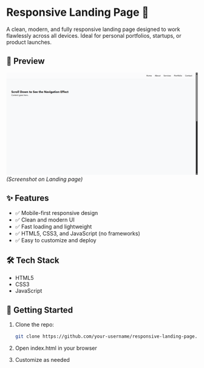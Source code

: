 # Responsive Landing Page 🚀

A clean, modern, and fully responsive landing page designed to work flawlessly across all devices. Ideal for personal portfolios, startups, or product launches.

## 📸 Preview

![Landing Page Screenshot](preview.png) *(Screenshot on Landing page)*

## ✨ Features

- ✅ Mobile-first responsive design  
- ✅ Clean and modern UI  
- ✅ Fast loading and lightweight  
- ✅ HTML5, CSS3, and JavaScript (no frameworks)  
- ✅ Easy to customize and deploy  

## 🛠️ Tech Stack

- HTML5  
- CSS3  
- JavaScript


## 🚀 Getting Started

1. Clone the repo:
   ```bash
   git clone https://github.com/your-username/responsive-landing-page.git
2. Open index.html in your browser

3. Customize as needed
